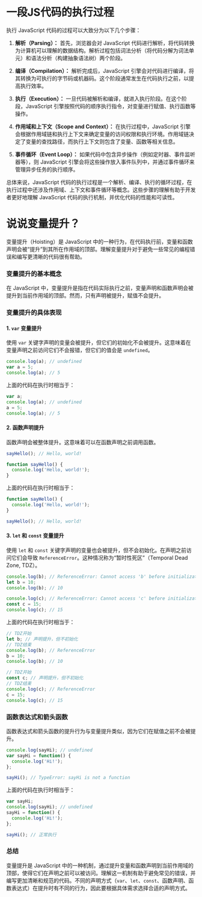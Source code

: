 # 一段JS代码的执行过程

执行 JavaScript 代码的过程可以大致分为以下几个步骤：

1. **解析（Parsing）：** 首先，浏览器会对 JavaScript 代码进行解析，将代码转换为计算机可以理解的数据结构。解析过程包括词法分析（将代码分解为词法单元）和语法分析（构建抽象语法树）两个阶段。

2. **编译（Compilation）：** 解析完成后，JavaScript 引擎会对代码进行编译，将其转换为可执行的字节码或机器码。这个阶段通常发生在代码执行之前，以提高执行效率。

3. **执行（Execution）：** 一旦代码被解析和编译，就进入执行阶段。在这个阶段，JavaScript 引擎按照代码的顺序执行指令，对变量进行赋值、执行函数等操作。

4. **作用域和上下文（Scope and Context）：** 在执行过程中，JavaScript 引擎会根据作用域链和执行上下文来确定变量的访问权限和执行环境。作用域链决定了变量的查找路径，而执行上下文则包含了变量、函数等相关信息。

5. **事件循环（Event Loop）：** 如果代码中包含异步操作（例如定时器、事件监听器等），则 JavaScript 引擎会将这些操作放入事件队列中，并通过事件循环来管理异步任务的执行顺序。

总体来说，JavaScript 代码的执行过程是一个解析、编译、执行的循环过程，在执行过程中还涉及作用域、上下文和事件循环等概念。这些步骤的理解有助于开发者更好地理解 JavaScript 代码的执行机制，并优化代码的性能和可读性。

# 说说变量提升？

变量提升（Hoisting）是 JavaScript 中的一种行为，在代码执行前，变量和函数声明会被“提升”到其所在作用域的顶部。理解变量提升对于避免一些常见的编程错误和编写更清晰的代码很有帮助。

### 变量提升的基本概念

在 JavaScript 中，变量提升是指在代码实际执行之前，变量声明和函数声明会被提升到当前作用域的顶部。然而，只有声明被提升，赋值不会提升。

### 变量提升的具体表现

#### 1. `var` 变量提升

使用 `var` 关键字声明的变量会被提升，但它们的初始化不会被提升。这意味着在变量声明之前访问它们不会报错，但它们的值会是 `undefined`。

```javascript
console.log(a); // undefined
var a = 5;
console.log(a); // 5
```

上面的代码在执行时相当于：

```javascript
var a;
console.log(a); // undefined
a = 5;
console.log(a); // 5
```

#### 2. 函数声明提升

函数声明会被整体提升。这意味着可以在函数声明之前调用函数。

```javascript
sayHello(); // Hello, world!

function sayHello() {
  console.log('Hello, world!');
}
```

上面的代码在执行时相当于：

```javascript
function sayHello() {
  console.log('Hello, world!');
}

sayHello(); // Hello, world!
```

#### 3. `let` 和 `const` 变量提升

使用 `let` 和 `const` 关键字声明的变量也会被提升，但不会初始化。在声明之前访问它们会导致 `ReferenceError`。这种情况称为“暂时性死区”（Temporal Dead Zone, TDZ）。

```javascript
console.log(b); // ReferenceError: Cannot access 'b' before initialization
let b = 10;
console.log(b); // 10

console.log(c); // ReferenceError: Cannot access 'c' before initialization
const c = 15;
console.log(c); // 15
```

上面的代码在执行时相当于：

```javascript
// TDZ开始
let b; // 声明提升，但不初始化
// TDZ结束
console.log(b); // ReferenceError
b = 10;
console.log(b); // 10

// TDZ开始
const c; // 声明提升，但不初始化
// TDZ结束
console.log(c); // ReferenceError
c = 15;
console.log(c); // 15
```

### 函数表达式和箭头函数

函数表达式和箭头函数的提升行为与变量提升类似，因为它们在赋值之前不会被提升。

```javascript
console.log(sayHi); // undefined
var sayHi = function() {
  console.log('Hi!');
};

sayHi(); // TypeError: sayHi is not a function
```

上面的代码在执行时相当于：

```javascript
var sayHi;
console.log(sayHi); // undefined
sayHi = function() {
  console.log('Hi!');
};

sayHi(); // 正常执行
```

### 总结

变量提升是 JavaScript 中的一种机制，通过提升变量和函数声明到当前作用域的顶部，使得它们在声明之前可以被访问。理解这一机制有助于避免常见的错误，并编写更加清晰和规范的代码。不同的声明方式（`var`、`let`、`const`、函数声明、函数表达式）在提升时有不同的行为，因此要根据具体需求选择合适的声明方式。
